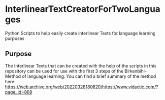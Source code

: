 # InterlinearTextCreatorForTwoLanguages
Python Scripts to help easily create interlinear Texts for language learning purposes

## Purpose
The Interlinear Texts that can be created with the help of the scripts in this repository can be used for use with the first 3 steps of the Birkenbihl-Method of language learning. You can find a brief summary of the method here: https://web.archive.org/web/20220328180820/https://www.vidactic.com/?page_id=868
